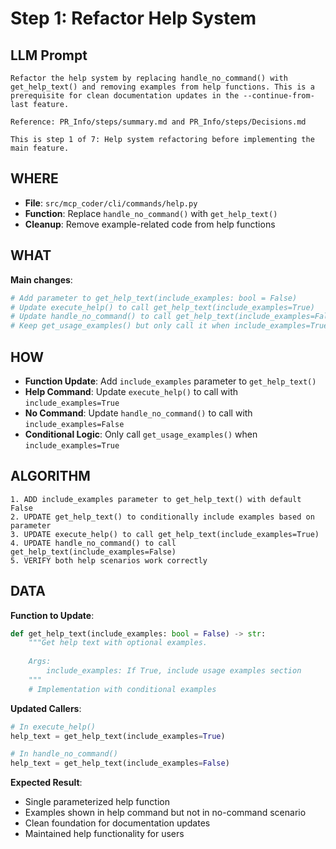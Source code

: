 # Step 1: Refactor Help System

## LLM Prompt
```
Refactor the help system by replacing handle_no_command() with get_help_text() and removing examples from help functions. This is a prerequisite for clean documentation updates in the --continue-from-last feature.

Reference: PR_Info/steps/summary.md and PR_Info/steps/Decisions.md

This is step 1 of 7: Help system refactoring before implementing the main feature.
```

## WHERE
- **File**: `src/mcp_coder/cli/commands/help.py`
- **Function**: Replace `handle_no_command()` with `get_help_text()`
- **Cleanup**: Remove example-related code from help functions

## WHAT
**Main changes**:
```python
# Add parameter to get_help_text(include_examples: bool = False)
# Update execute_help() to call get_help_text(include_examples=True)
# Update handle_no_command() to call get_help_text(include_examples=False)
# Keep get_usage_examples() but only call it when include_examples=True
```

## HOW
- **Function Update**: Add `include_examples` parameter to `get_help_text()`
- **Help Command**: Update `execute_help()` to call with `include_examples=True`
- **No Command**: Update `handle_no_command()` to call with `include_examples=False`
- **Conditional Logic**: Only call `get_usage_examples()` when `include_examples=True`

## ALGORITHM
```
1. ADD include_examples parameter to get_help_text() with default False
2. UPDATE get_help_text() to conditionally include examples based on parameter
3. UPDATE execute_help() to call get_help_text(include_examples=True)
4. UPDATE handle_no_command() to call get_help_text(include_examples=False)
5. VERIFY both help scenarios work correctly
```

## DATA
**Function to Update**:
```python
def get_help_text(include_examples: bool = False) -> str:
    """Get help text with optional examples.
    
    Args:
        include_examples: If True, include usage examples section
    """
    # Implementation with conditional examples
```

**Updated Callers**:
```python
# In execute_help()
help_text = get_help_text(include_examples=True)

# In handle_no_command()
help_text = get_help_text(include_examples=False)
```

**Expected Result**:
- Single parameterized help function
- Examples shown in help command but not in no-command scenario
- Clean foundation for documentation updates
- Maintained help functionality for users
